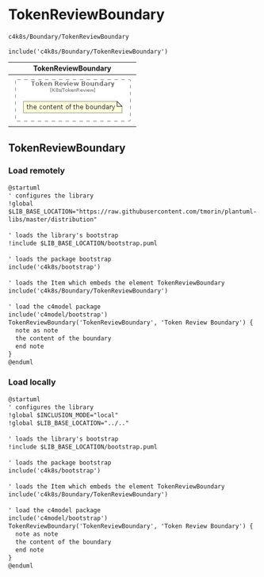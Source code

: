 # TokenReviewBoundary


```text
c4k8s/Boundary/TokenReviewBoundary
```

```text
include('c4k8s/Boundary/TokenReviewBoundary')
```



| TokenReviewBoundary |
| :---: |
| ![illustration for TokenReviewBoundary](../../c4k8s/Boundary/TokenReviewBoundary.Local.png) |




## TokenReviewBoundary

### Load remotely
```plantuml
@startuml
' configures the library
!global $LIB_BASE_LOCATION="https://raw.githubusercontent.com/tmorin/plantuml-libs/master/distribution"

' loads the library's bootstrap
!include $LIB_BASE_LOCATION/bootstrap.puml

' loads the package bootstrap
include('c4k8s/bootstrap')

' loads the Item which embeds the element TokenReviewBoundary
include('c4k8s/Boundary/TokenReviewBoundary')

' load the c4model package
include('c4model/bootstrap')
TokenReviewBoundary('TokenReviewBoundary', 'Token Review Boundary') {
  note as note
  the content of the boundary
  end note
}
@enduml
```

### Load locally
```plantuml
@startuml
' configures the library
!global $INCLUSION_MODE="local"
!global $LIB_BASE_LOCATION="../.."

' loads the library's bootstrap
!include $LIB_BASE_LOCATION/bootstrap.puml

' loads the package bootstrap
include('c4k8s/bootstrap')

' loads the Item which embeds the element TokenReviewBoundary
include('c4k8s/Boundary/TokenReviewBoundary')

' load the c4model package
include('c4model/bootstrap')
TokenReviewBoundary('TokenReviewBoundary', 'Token Review Boundary') {
  note as note
  the content of the boundary
  end note
}
@enduml
```

